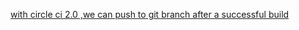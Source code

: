 [with circle ci 2.0 ,we can push to git branch after a successful build](https://jtway.co/deploying-jekyll-to-github-pages-with-circleci-2-0-3eb69324bc6e)